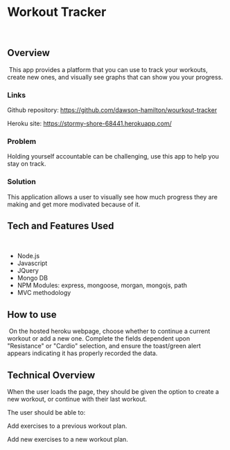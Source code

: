 # Workout Tracker
​
## Overview
​
This app provides a platform that you can use to track your workouts, create new ones, and visually see graphs that can show you your progress. 

### Links

Github repository: https://github.com/dawson-hamilton/wourkout-tracker

Heroku site: https://stormy-shore-68441.herokuapp.com/
​
### Problem
Holding yourself accountable can be challenging, use this app to help you stay on track. 
​
### Solution

This application allows a user to visually see how much progress they are making and get more modivated because of it. 
​
## Tech and Features Used
​
* Node.js
* Javascript
* JQuery
* Mongo DB
* NPM Modules: express, mongoose, morgan, mongojs, path
* MVC methodology

## How to use
​
On the hosted heroku webpage, choose whether to continue a current workout or add a new one. Complete the fields dependent upon "Resistance" or "Cardio" selection, and ensure the toast/green alert appears indicating it has properly recorded the data.

## Technical Overview

When the user loads the page, they should be given the option to create a new workout, or continue with their last workout.

The user should be able to:

Add exercises to a previous workout plan.

Add new exercises to a new workout plan.
